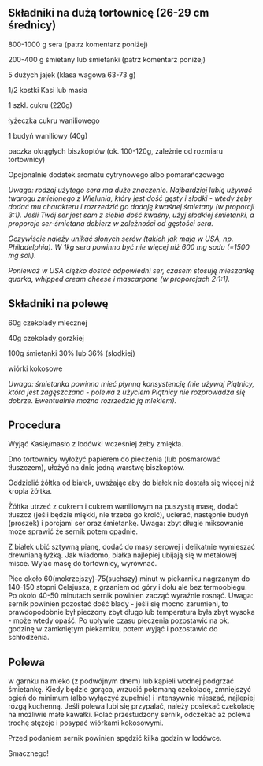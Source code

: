 ## Składniki na dużą tortownicę (26-29 cm średnicy)

800-1000 g sera (patrz komentarz poniżej)

200-400 g śmietany lub śmietanki (patrz komentarz poniżej)

5 dużych jajek (klasa wagowa 63-73 g)

1/2 kostki Kasi lub masła

1 szkl. cukru (220g)

łyżeczka cukru waniliowego

1 budyń waniliowy (40g)

paczka okrągłych biszkoptów (ok. 100-120g, zależnie od rozmiaru tortownicy)

Opcjonalnie dodatek aromatu cytrynowego albo pomarańczowego

*Uwaga: rodzaj użytego sera ma duże znaczenie. Najbardziej lubię używać twarogu zmielonego z Wielunia, który jest dość gęsty i słodki - wtedy żeby dodać mu charakteru i rozrzedzić go dodaję kwaśnej śmietany (w proporcji 3:1). Jeśli Twój ser jest sam z siebie dość kwaśny, użyj słodkiej śmietanki, a proporcje ser-śmietana dobierz w zależności od gęstości sera.*

*Oczywiście należy unikać słonych serów (takich jak mają w USA, np. Philadelphia). W 1kg sera powinno być nie więcej niż 600 mg sodu (=1500 mg soli).*

*Ponieważ w USA ciężko dostać odpowiedni ser, czasem stosuję mieszankę quarka, whipped cream cheese i mascarpone (w proporcjach 2:1:1).*

## Składniki na polewę

60g czekolady mlecznej

40g czekolady gorzkiej

100g śmietanki 30% lub 36% (słodkiej)

wiórki kokosowe

*Uwaga: śmietanka powinna mieć płynną konsystencję (nie używaj Piątnicy, która jest zagęszczana - polewa z użyciem Piątnicy nie rozprowadza się dobrze. Ewentualnie można rozrzedzić ją mlekiem).*

## Procedura

Wyjąć Kasię/masło z lodówki wcześniej żeby zmiękła.

Dno tortownicy wyłożyć papierem do pieczenia (lub posmarować tłuszczem), ułożyć na dnie jedną warstwę biszkoptów.

Oddzielić żółtka od białek, uważając aby do białek nie dostała się więcej niż kropla żółtka.

Żółtka utrzeć z cukrem i cukrem waniliowym na puszystą masę, dodać tłuszcz (jeśli będzie miękki, nie trzeba go kroić), ucierać, następnie budyń (proszek) i porcjami ser oraz śmietankę.  Uwaga: zbyt długie miksowanie może sprawić że sernik potem opadnie.

Z białek ubić sztywną pianę, dodać do masy serowej i delikatnie wymieszać drewnianą łyżką.  Jak wiadomo, białka najlepiej ubijają się w metalowej misce.  Wylać masę do tortownicy, wyrównać.

Piec około 60(mokrzejszy)-75(suchszy) minut w piekarniku nagrzanym do 140-150 stopni Celsjusza, z grzaniem od góry i dołu ale bez termoobiegu. Po około 40-50 minutach sernik powinien zacząć wyraźnie rosnąć.  Uwaga: sernik powinien pozostać dość blady - jeśli się mocno zarumieni, to prawdopodobnie był pieczony zbyt długo lub temperatura była zbyt wysoka - może wtedy opaść.  Po upływie czasu pieczenia pozostawić na ok. godzinę w zamkniętym piekarniku, potem wyjąć i pozostawić do schłodzenia. 

## Polewa

w garnku na mleko (z podwójnym dnem) lub kąpieli wodnej podgrzać śmietankę.  Kiedy będzie gorąca, wrzucić połamaną czekoladę, zmniejszyć ogień do minimum (albo wyłączyć zupełnie) i intensywnie mieszać, najlepiej rózgą kuchenną.  Jeśli polewa lubi się przypalać, należy posiekać czekoladę na możliwie małe kawałki.  Polać przestudzony sernik, odczekać aż polewa trochę stężeje i posypać wiórkami kokosowymi.

Przed podaniem sernik powinien spędzić kilka godzin w lodówce.

Smacznego!

